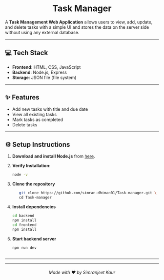<h1 align="center">
  Task Manager
</h1>

A **Task Management Web Application** allows users to view, add, update, and delete tasks with a simple UI and stores the data on the server side without using any external database.

---

## 💻 Tech Stack

- **Frontend**: HTML, CSS, JavaScript
- **Backend**: Node.js, Express
- **Storage**: JSON file (file system)

---

## ✨ Features
- Add new tasks with title and due date
- View all existing tasks
- Mark tasks as completed
- Delete tasks

---

## ⚙️ Setup Instructions

1. **Download and install Node.js** from [here](https://nodejs.org/).
2. **Verify Installation**:
    ```bash
    node -v
    ```
3. **Clone the repository**
   ```bash
      git clone https://github.com/simran-dhiman01/Task-manager.git \
      cd Task-manager
   ```


5. **Install dependencies**
   ```bash
   cd backend 
   npm install 
   cd frontend 
   npm install


7. **Start backend server**
   ```bash
   npm run dev 
  
---


---
<h6 align="center">
 Made with ❤️ by Simranjeet Kaur
</h6>


